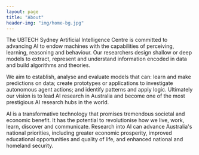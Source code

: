 ```yaml
---
layout: page
title: "About"
header-img: "img/home-bg.jpg"
---
```


The UBTECH Sydney Artificial Intelligence Centre is committed to advancing AI to endow machines with the capabilities of perceiving, learning, reasoning and behaviour. Our researchers design shallow or deep models to extract, represent and understand information encoded in data and build algorithms and theories.

We aim to establish, analyse and evaluate models that can: learn and make predictions on data; create prototypes or applications to investigate autonomous agent actions; and identify patterns and apply logic. Ultimately our vision is to lead AI research in Australia and become one of the most prestigious AI research hubs in the world.

AI is a transformative technology that promises tremendous societal and economic benefit. It has the potential to revolutionise how we live, work, learn, discover and communicate. Research into AI can advance Australia's national priorities, including greater economic prosperity, improved educational opportunities and quality of life, and enhanced national and homeland security.

